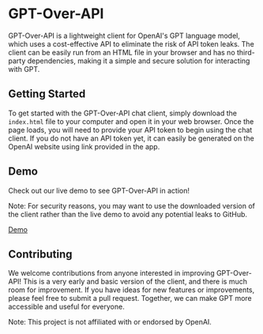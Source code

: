# GPT-Over-API

GPT-Over-API is a lightweight client for OpenAI's GPT language model, which uses a cost-effective API to eliminate the risk of API token leaks. The client can be easily run from an HTML file in your browser and has no third-party dependencies, making it a simple and secure solution for interacting with GPT.

## Getting Started

To get started with the GPT-Over-API chat client, simply download the `index.html` file to your computer and open it in your web browser. Once the page loads, you will need to provide your API token to begin using the chat client. If you do not have an API token yet, it can easily be generated on the OpenAI website using link provided in the app.

## Demo

Check out our live demo to see GPT-Over-API in action!

Note: For security reasons, you may want to use the downloaded version of the client rather than the live demo to avoid any potential leaks to GitHub.

[Demo](https://krivich.github.io/GPT-Over-API/)

## Contributing

We welcome contributions from anyone interested in improving GPT-Over-API! This is a very early and basic version of the client, and there is much room for improvement. If you have ideas for new features or improvements, please feel free to submit a pull request. Together, we can make GPT more accessible and useful for everyone.

Note: This project is not affiliated with or endorsed by OpenAI.
